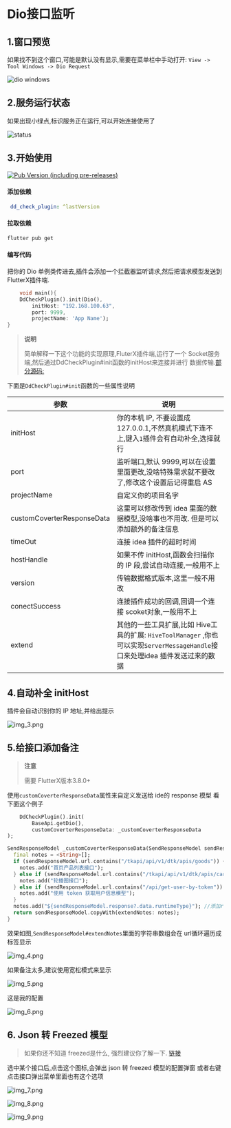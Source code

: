 # Dio接口监听

## 1.窗口预览

如果找不到这个窗口,可能是默认没有显示,需要在菜单栏中手动打开: `View -> Tool Windows -> Dio Request`

![dio windows](/images/dio/_dio_01.png)

## 2.服务运行状态

如果出现小绿点,标识服务正在运行,可以开始连接使用了

![status](/images/dio/img_2.png)

## 3.开始使用

[![Pub Version (including pre-releases)](https://img.shields.io/pub/v/dd_check_plugin)](https://pub.dev/packages/dd_check_plugin)

#### 添加依赖

```yaml
 dd_check_plugin: ^lastVersion
```

#### 拉取依赖

```bash
flutter pub get
```

#### 编写代码

把你的 Dio 单例类传进去,插件会添加一个拦截器监听请求,然后把请求模型发送到 FlutterX插件端.

```dart
    void main(){
    DdCheckPlugin().init(Dio(),
        initHost: "192.168.100.63",
        port: 9999,
        projectName: 'App Name');
}
```

> **说明**
>
> 简单解释一下这个功能的实现原理,FluterX插件端,运行了一个 Socket服务端,然后通过DdCheckPlugin#init函数的initHost来连接并进行
> 数据传输.[部分源码:](https://github.com/mdddj/dd_flutter_idea_plugin/blob/d5a57dcf769fd59c383fd89d21e6f6503bff948c/src/main/kotlin/shop/itbug/fluttercheckversionx/socket/service/DioApiService.kt#L112)

下面是`DdCheckPlugin#init`函数的一些属性说明

| 参数 | 说明 |
|---|---|
| initHost | 你的本机 IP, 不要设置成 127.0.0.1,不然真机模式下连不上,键入`1`插件会有自动补全,选择就行 |
| port | 监听端口,默认 9999,可以在设置里面更改,没啥特殊需求就不要改了,修改这个设置后记得重启 AS |
| projectName | 自定义你的项目名字 |
| customCoverterResponseData | 这里可以修改传到 idea 里面的数据模型,没啥事也不用改. 但是可以添加额外的备注信息 |
| timeOut | 连接 idea 插件的超时时间 |
| hostHandle | 如果不传 initHost,函数会扫描你的 IP 段,尝试自动连接,一般用不上 |
| version | 传输数据格式版本,这里一般不用改 |
| conectSuccess | 连接插件成功的回调,回调一个连接 scoket对象,一般用不上 |
| extend | 其他的一些工具扩展,比如 Hive工具的扩展: `HiveToolManager` ,你也可以实现`ServerMessageHandle`接口来处理idea 插件发送过来的数据 |


## 4.自动补全 initHost

插件会自动识别你的 IP 地址,并给出提示

![img_3.png](/images/dio/img_3.png)

## 5.给接口添加备注

> **注意**
>
> 需要 FlutterX版本3.8.0+

使用`customCoverterResponseData`属性来自定义发送给 ide的 response 模型
看下面这个例子

```dart
    DdCheckPlugin().init(
        BaseApi.getDio(),
        customCoverterResponseData: _customCoverterResponseData
);

SendResponseModel _customCoverterResponseData(SendResponseModel sendResponseModel) {
  final notes = <String>[];
  if (sendResponseModel.url.contains("/tkapi/api/v1/dtk/apis/goods")) {
    notes.add("首页产品列表接口");
  } else if (sendResponseModel.url.contains("/tkapi/api/v1/dtk/apis/carousel-list")) {
    notes.add("轮播图接口");
  } else if (sendResponseModel.url.contains("/api/get-user-by-token")) {
    notes.add("使用 token 获取用户信息模型");
  }
  notes.add("${sendResponseModel.response?.data.runtimeType}"); //添加response返回类型
  return sendResponseModel.copyWith(extendNotes: notes);
}
```

效果如图,`SendResponseModel#extendNotes`里面的字符串数组会在 url循环遍历成标签显示

![img_4.png](/images/dio/img_4.png)

如果备注太多,建议使用宽松模式来显示

![img_5.png](/images/dio/img_5.png)

这是我的配置

![img_6.png](/images/dio/img_6.png)

## 6. Json 转 Freezed 模型

> 如果你还不知道 freezed是什么, 强烈建议你了解一下. [链接](https://pub.dev/packages/freezed)

选中某个接口后,点击这个图标,会弹出 json 转 freezed 模型的配置弹窗
或者右键点击接口弹出菜单里面也有这个选项

![img_7.png](/images/dio/img_7.png)

![img_8.png](/images/dio/img_8.png)

![img_9.png](/images/dio/img_9.png)


